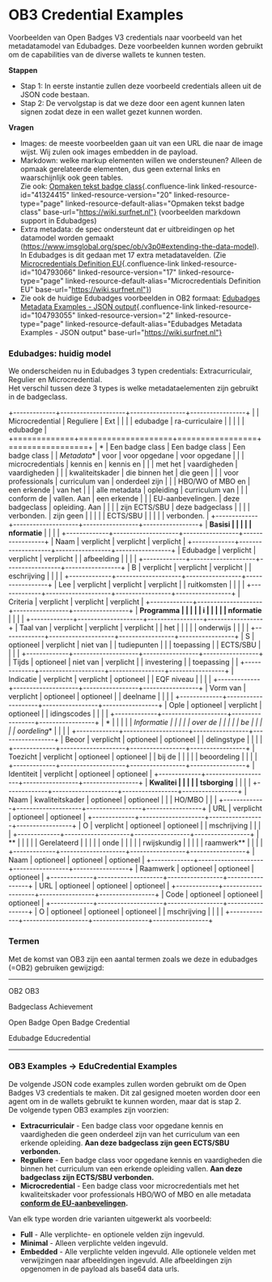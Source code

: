 # OB3 Credential Examples

Voorbeelden van Open Badges V3 credentials naar voorbeeld van het
metadatamodel van Edubadges.
Deze voorbeelden kunnen worden gebruikt om de capabilities van de
diverse wallets te kunnen testen.

**Stappen**

-   Stap 1: In eerste instantie zullen deze voorbeeld credentials alleen
    uit de JSON code bestaan. 
-   Stap 2: De vervolgstap is dat we deze door een agent kunnen laten
    signen zodat deze in een wallet gezet kunnen worden.

**Vragen**

-   Images: de meeste voorbeelden gaan uit van een URL die naar de image
    wijst. Wij zulen ook images embedden in de payload.
-   Markdown: welke markup elementen willen we ondersteunen? Alleen de
    opmaak gerelateerde elementen, dus geen external links en
    waarschijnlijk ook geen tables.\
    Zie ook: [Opmaken tekst badge
    class](https://wiki.surfnet.nl/display/Edubadges/Opmaken+tekst+badge+class){.confluence-link
    linked-resource-id="41324415" linked-resource-version="20"
    linked-resource-type="page"
    linked-resource-default-alias="Opmaken tekst badge class"
    base-url="https://wiki.surfnet.nl"} (voorbeelden markdown support in
    Edubadges)
-   Extra metadata: de spec ondersteunt dat er uitbreidingen op het
    datamodel worden gemaakt
    (<https://www.imsglobal.org/spec/ob/v3p0#extending-the-data-model>).\
    In Edubadges is dit gedaan met 17 extra metadatavelden. (Zie
    [Microcredentials Definition
    EU](https://wiki.surfnet.nl/display/Edubadges/Microcredentials+Definition+EU){.confluence-link
    linked-resource-id="104793066" linked-resource-version="17"
    linked-resource-type="page"
    linked-resource-default-alias="Microcredentials Definition EU"
    base-url="https://wiki.surfnet.nl"})
-   Zie ook de huidige Edubadges voorbeelden in OB2 formaat: [Edubadges
    Metadata Examples - JSON
    output](https://wiki.surfnet.nl/display/Edubadges/Edubadges+Metadata+Examples+-+JSON+output){.confluence-link
    linked-resource-id="104793055" linked-resource-version="2"
    linked-resource-type="page"
    linked-resource-default-alias="Edubadges Metadata Examples - JSON output"
    base-url="https://wiki.surfnet.nl"}

### Edubadges: huidig model

We onderscheiden nu in Edubadges 3 typen credentials: Extracurriculair,
Regulier en Microcredential.\
Het verschil tussen deze 3 types is welke metadataelementen zijn
gebruikt in de badgeclass.

+-------------+--------------------+-----------------+-----------------+
|             | Microcredential    | Reguliere       | Ext             |
|             |                    | edubadge        | ra-curriculaire |
|             |                    |                 | edubadge        |
+=============+====================+=================+=================+
| *           | Een badge class    | Een badge class | Een badge class |
| *Metadata** | voor               | voor opgedane   | voor opgedane   |
|             | microcredentials   | kennis en       | kennis en       |
|             | met het            | vaardigheden    | vaardigheden    |
|             | kwaliteitskader    | die binnen het  | die geen        |
|             | voor professionals | curriculum van  | onderdeel zijn  |
|             | HBO/WO of MBO en   | een erkende     | van het         |
|             | alle metadata      | opleiding       | curriculum van  |
|             | conform de         | vallen. Aan     | een erkende     |
|             | EU-aanbevelingen.  | deze badgeclass | opleiding. Aan  |
|             |                    | zijn ECTS/SBU   | deze badgeclass |
|             |                    | verbonden.      | zijn geen       |
|             |                    |                 | ECTS/SBU        |
|             |                    |                 | verbonden.      |
+-------------+--------------------+-----------------+-----------------+
| **Basisi    |                    |                 |                 |
| nformatie** |                    |                 |                 |
+-------------+--------------------+-----------------+-----------------+
| Naam        | verplicht          | verplicht       | verplicht       |
+-------------+--------------------+-----------------+-----------------+
| Edubadge    | verplicht          | verplicht       | verplicht       |
| afbeelding  |                    |                 |                 |
+-------------+--------------------+-----------------+-----------------+
| B           | verplicht          | verplicht       | verplicht       |
| eschrijving |                    |                 |                 |
+-------------+--------------------+-----------------+-----------------+
| Lee         | verplicht          | verplicht       | verplicht       |
| ruitkomsten |                    |                 |                 |
+-------------+--------------------+-----------------+-----------------+
| Criteria    | verplicht          | verplicht       | verplicht       |
+-------------+--------------------+-----------------+-----------------+
| **Programma |                    |                 |                 |
| i           |                    |                 |                 |
| nformatie** |                    |                 |                 |
+-------------+--------------------+-----------------+-----------------+
| Taal van    | verplicht          | verplicht       | verplicht       |
| het         |                    |                 |                 |
| onderwijs   |                    |                 |                 |
+-------------+--------------------+-----------------+-----------------+
| S           | optioneel          | verplicht       | niet van        |
| tudiepunten |                    |                 | toepassing      |
| ECTS/SBU    |                    |                 |                 |
+-------------+--------------------+-----------------+-----------------+
| Tijds       | optioneel          | niet van        | verplicht       |
| investering |                    | toepassing      |                 |
+-------------+--------------------+-----------------+-----------------+
| Indicatie   | verplicht          | verplicht       | optioneel       |
| EQF niveau  |                    |                 |                 |
+-------------+--------------------+-----------------+-----------------+
| Vorm van    | verplicht          | optioneel       | optioneel       |
| deelname    |                    |                 |                 |
+-------------+--------------------+-----------------+-----------------+
| Ople        | optioneel          | verplicht       | optioneel       |
| idingscodes |                    |                 |                 |
+-------------+--------------------+-----------------+-----------------+
| *           |                    |                 |                 |
| *Informatie |                    |                 |                 |
| over de     |                    |                 |                 |
| be          |                    |                 |                 |
| oordeling** |                    |                 |                 |
+-------------+--------------------+-----------------+-----------------+
| Beoor       | verplicht          | optioneel       | optioneel       |
| delingstype |                    |                 |                 |
+-------------+--------------------+-----------------+-----------------+
| Toezicht    | verplicht          | optioneel       | optioneel       |
| bij de      |                    |                 |                 |
| beoordeling |                    |                 |                 |
+-------------+--------------------+-----------------+-----------------+
| Identiteit  | verplicht          | optioneel       | optioneel       |
+-------------+--------------------+-----------------+-----------------+
| **Kwalitei  |                    |                 |                 |
| tsborging** |                    |                 |                 |
+-------------+--------------------+-----------------+-----------------+
| Naam        | kwaliteitskader    | optioneel       | optioneel       |
|             | HO/MBO             |                 |                 |
+-------------+--------------------+-----------------+-----------------+
| URL         | verplicht          | optioneel       | optioneel       |
+-------------+--------------------+-----------------+-----------------+
| O           | verplicht          | optioneel       | optioneel       |
| mschrijving |                    |                 |                 |
+-------------+--------------------+-----------------+-----------------+
| **          |                    |                 |                 |
| Gerelateerd |                    |                 |                 |
| onde        |                    |                 |                 |
| rwijskundig |                    |                 |                 |
| raamwerk**  |                    |                 |                 |
+-------------+--------------------+-----------------+-----------------+
| Naam        | optioneel          | optioneel       | optioneel       |
+-------------+--------------------+-----------------+-----------------+
| Raamwerk    | optioneel          | optioneel       | optioneel       |
+-------------+--------------------+-----------------+-----------------+
| URL         | optioneel          | optioneel       | optioneel       |
+-------------+--------------------+-----------------+-----------------+
| Code        | optioneel          | optioneel       | optioneel       |
+-------------+--------------------+-----------------+-----------------+
| O           | optioneel          | optioneel       | optioneel       |
| mschrijving |                    |                 |                 |
+-------------+--------------------+-----------------+-----------------+


### Termen

Met de komst van OB3 zijn een aantal termen zoals we deze in edubadges
(=OB2) gebruiken gewijzigd:

  ------------ -----------------------
  OB2          OB3

  Badgeclass   Achievement

  Open Badge   Open Badge Credential

  Edubadge     Educredential

  ------------ -----------------------


### OB3 Examples → EduCredential Examples

De volgende JSON code examples zullen worden gebruikt om de Open Badges
V3 credentials te maken. Dit zal gesigned moeten worden door een agent
om in de wallets gebruikt te kunnen worden, maar dat is stap 2.\
De volgende typen OB3 examples zijn voorzien:

-   **Extracurriculair** - Een badge class voor opgedane kennis en
    vaardigheden die geen onderdeel zijn van het curriculum van een
    erkende opleiding. **Aan deze badgeclass zijn geen ECTS/SBU
    verbonden.**
-   **Reguliere** - Een badge class voor opgedane kennis en vaardigheden
    die binnen het curriculum van een erkende opleiding vallen. **Aan
    deze badgeclass zijn ECTS/SBU verbonden.**
-   **Microcredential** - Een badge class voor microcredentials met het
    kwaliteitskader voor professionals HBO/WO of MBO en alle metadata
    **[conform de
    EU-aanbevelingen](https://wiki.surfnet.nl/display/Edubadges/Microcredentials+Definition+EU).**

Van elk type worden drie varianten uitgewerkt als voorbeeld:

-   **Full** - Alle verplichte- en optionele velden zijn ingevuld.
-   **Minimal** - Alleen verplichte velden ingevuld.
-   **Embedded** - Alle verplichte velden ingevuld. Alle optionele
    velden met verwijzingen naar afbeeldingen ingevuld. Alle
    afbeeldingen zijn opgenomen in de payload als base64 data urls.
